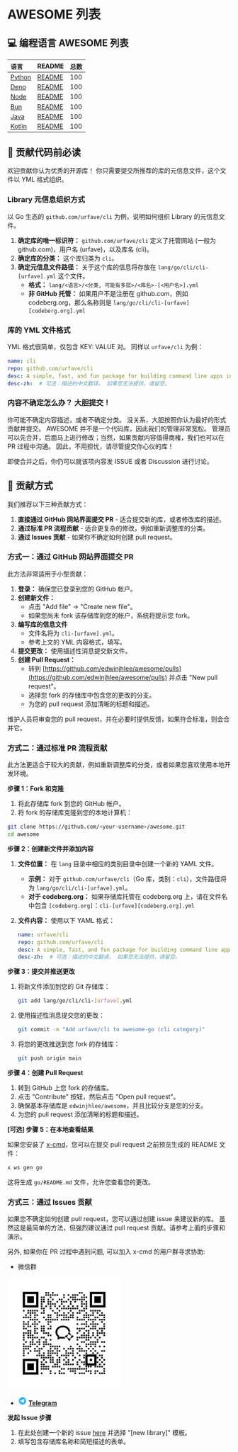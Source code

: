 # AWESOME 列表

## 💻 编程语言 AWESOME 列表

| 语言                               | README                                                        | 总数   |
| :----------------------------------- | :------------------------------------------------------------ | :----- |
| [Python](https://a.x-cmd.com/python) | [README](https://github.com/edwinjhlee/awesome/lang/python)   | 100    |
| [Deno](https://a.x-cmd.com/deno)     | [README](https://github.com/edwinjhlee/awesome/lang/deno)     | 100    |
| [Node](https://a.x-cmd.com/node)     | [README](https://github.com/edwinjhlee/awesome/lang/node)     | 100    |
| [Bun](https://a.x-cmd.com/bun)       | [README](https://github.com/edwinjhlee/awesome/lang/bun)      | 100    |
| [Java](https://a.x-cmd.com/java)     | [README](https://github.com/edwinjhlee/awesome/lang/java)     | 100    |
| [Kotlin](https://a.x-cmd.com/kotlin) | [README](https://github.com/edwinjhlee/awesome/lang/kotlin)   | 100    |

## 📖 贡献代码前必读

欢迎贡献你认为优秀的开源库！ 你只需要提交所推荐的库的元信息文件，这个文件以 YML 格式组织。

### Library 元信息组织方式

以 Go 生态的 `github.com/urfave/cli` 为例，说明如何组织 Library 的元信息文件。

1.  **确定库的唯一标识符：** `github.com/urfave/cli` 定义了托管网站 (一般为 github.com)，用户名 (urfave)，以及库名 (cli)。
2.  **确定库的分类：**  这个库归类为 `cli`。
3.  **确定元信息文件路径：** 关于这个库的信息将存放在 `lang/go/cli/cli-[urfave].yml` 这个文件。
    *   **格式：** `lang/<语言>/<分类, 可能有多层>/<库名>-[<用户名>].yml`
    *   **非 GitHub 托管：** 如果用户不是注册在 github.com，例如 codeberg.org，那么名称则是 `lang/go/cli/cli-[urfave][codeberg.org].yml`

### 库的 YML 文件格式

YML 格式很简单，仅包含 KEY: VALUE 对。 同样以 `urfave/cli` 为例：

```yml
name: cli
repo: github.com/urfave/cli
desc: A simple, fast, and fun package for building command line apps in Go
desc-zh:  # 可选：描述的中文翻译。 如果您无法提供，请留空。
```

### 内容不确定怎么办？ 大胆提交！

你可能不确定内容描述，或者不确定分类。 没关系，大胆按照你认为最好的形式贡献并提交。 AWESOME 并不是一个代码库，因此我们的管理非常宽松。 管理员可以先合并，后面马上进行修改；当然，如果贡献内容值得商榷，我们也可以在 PR 过程中沟通。 因此，不用担忧，请尽管提交你心仪的库！

即使合并之后，你仍可以就该项内容发 ISSUE 或者 Discussion 进行讨论。

## 🤝 贡献方式

我们推荐以下三种贡献方式：

1.  **直接通过 GitHub 网站界面提交 PR** - 适合提交新的库，或者修改库的描述。
2.  **通过标准 PR 流程贡献** - 适合更复杂的修改，例如重新调整库的分类。
3.  **通过 Issues 贡献** - 如果你不确定如何创建 pull request。

### 方式一：通过 GitHub 网站界面提交 PR

此方法非常适用于小型贡献：

1.  **登录：** 确保您已登录到您的 GitHub 帐户。
2.  **创建新文件：**
    *   点击 "Add file" -> "Create new file"。
    *   如果您尚未 fork 该存储库到您的帐户，系统将提示您 fork。
3.  **编写库的信息文件**
    *   文件名将为 `cli-[urfave].yml`。
    *   参考上文的 YML 内容格式，填写。
4.  **提交更改：** 使用描述性消息提交新文件。
5.  **创建 Pull Request：**
    *   转到 [https://github.com/edwinjhlee/awesome/pulls](https://github.com/edwinjhlee/awesome/pulls) 并点击 "New pull request"。
    *   选择您 fork 的存储库中包含您的更改的分支。
    *   为您的 pull request 添加清晰的标题和描述。

维护人员将审查您的 pull request，并在必要时提供反馈，如果符合标准，则会合并它。

### 方式二：通过标准 PR 流程贡献

此方法更适合于较大的贡献，例如重新调整库的分类，或者如果您喜欢使用本地开发环境。

**步骤 1：Fork 和克隆**

1.  将此存储库 fork 到您的 GitHub 帐户。
2.  将 fork 的存储库克隆到您的本地计算机：

```bash
git clone https://github.com/<your-username>/awesome.git
cd awesome
```

**步骤 2：创建新文件并添加内容**

1.  **文件位置：** 在 `lang` 目录中相应的类别目录中创建一个新的 YAML 文件。
    *   **示例：** 对于 `github.com/urfave/cli`（Go 库，类别：`cli`），文件路径将为 `lang/go/cli/cli-[urfave].yml`。
    *   **对于 codeberg.org：** 如果存储库托管在 codeberg.org 上，请在文件名中包含 `[codeberg.org]`：`cli-[urfave][codeberg.org].yml`

2.  **文件内容：** 使用以下 YAML 格式：

    ```yaml
    name: urfave/cli
    repo: github.com/urfave/cli
    desc: A simple, fast, and fun package for building command line apps in Go
    desc-zh:  # 可选：描述的中文翻译。 如果您无法提供，请留空。
    ```

**步骤 3：提交并推送更改**

1.  将新文件添加到您的 Git 存储库：

    ```bash
    git add lang/go/cli/cli-[urfave].yml
    ```

2.  使用描述性消息提交您的更改：

    ```bash
    git commit -m "Add urfave/cli to awesome-go (cli category)"
    ```

3.  将您的更改推送到您 fork 的存储库：

    ```bash
    git push origin main
    ```

**步骤 4：创建 Pull Request**

1.  转到 GitHub 上您 fork 的存储库。
2.  点击 "Contribute" 按钮，然后点击 "Open pull request"。
3.  确保基本存储库是 `edwinjhlee/awesome`，并且比较分支是您的分支。
4.  为您的 pull request 添加清晰的标题和描述。

**[可选] 步骤 5：在本地查看结果**

如果您安装了 [x-cmd](https://x-cmd.com)，您可以在提交 pull request 之前预览生成的 README 文件：

```bash
x ws gen go
```

这将生成 `go/README.md` 文件，允许您查看您的更改。

### 方式三：通过 Issues 贡献

如果您不确定如何创建 pull request，您可以通过创建 issue 来建议新的库。
虽然这是最简单的方法，但强烈建议通过 pull request 贡献。请参考上面的步骤和演示。

另外, 如果你在 PR 过程中遇到问题, 可以加入 x-cmd 的用户群寻求协助:

- 微信群

![wechat](./assets/wechat.png)

- ![telegram](./assets/telegram.png) **[Telegram](https://t.me/x_cmd)**

**发起 Issue 步骤**

1.  在此处创建一个新的 issue [here](https://github.com/edwinjhlee/awsome/issues) 并选择 "[new library]" 模板。
2.  填写包含存储库名称和简短描述的表单。

